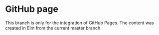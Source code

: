 # GitHub page

This branch is only for the integration of GitHub Pages. The content was created in Elm from the current master branch.